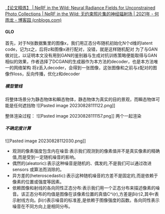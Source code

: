 [【论文精炼】 | NeRF in the Wild: Neural Radiance Fields for Unconstrained Photo Collections | NeRF in the Wild: 无约束照片集的神经辐射场 | 2021年 - 何雨龙 - 博客园 (cnblogs.com)](https://www.cnblogs.com/noluye/p/14718570.html)
#### GLO
首先，对于N张数据集里的图像x，我们用正态分布随机初始化N个d维的latent code，记为z之，后将z和图像x进行配对，没错，就是这样随机配对
为了与GAN做对比，以证明本文没有用到GAN的鉴别器与生成对抗训练策略便能取得与GAN相似的效果，作者选择了DCGAN的生成器作为本方法的decoder，也是本方法唯一的网络架构
将z丢入decoder，会得到一张图像，这张图像和之前与z配对的图像作loss，反向传播，优化z和decoder

##### 模型管线
将整体场景分为静态物体和瞬态物体，静态物体为真实的目的景观，而瞬态物体可能是任何遮挡物
![[Pasted image 20230828111122.png]]

整体渲染过程：
![[Pasted image 20230828111157.png]]
两个一起渲染

##### 不确定度计算
![[Pasted image 20230828112030.png]]
- 观测的像素强度包含内在噪音:表示我们观测到的像素值并不是真实像素的精确值,而是受到一定随机噪音的影响。
- 偶然的(aleatoric):表示这种噪音是随机的、偶发的,不是我们可以通过改进 sensors 或算法而消除的。
- 异方差的(heteroscedastic):表示这种随机噪音的方差不是固定的,而是依赖于像素的位置或强度等因素。
- 依赖图像和射线的各向同性正态分布:表示我们用一个正态分布来描述像素的噪音。该正态分布的均值是图像在该像素位置的真值C^i(r),方差是βi(r)2,其中r表示射线方向。βi(r)表示噪音的标准差,是依赖于图像强度的函数。各向同性表示噪音在不同方向上是相同分布。

